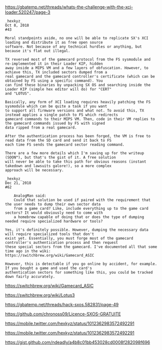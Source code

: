 https://gbatemp.net/threads/whats-the-challenge-with-the-xci-loader.520247/page-3

```
_hexkyz_
Oct 8, 2018
#43

Moral standpoints aside, no one will be able to replicate SX's XCI loading and distribute it as free open source 
software. Not because of any technical hurdles or anything, but because it's flat out illegal.

TX reversed most of the gamecard protocol from the FS sysmodule and re-implemented it in their Loader KIP, hidden 
away inside a MIPS VM and a few layers of obfuscation. However, to achieve this, TX included sectors dumped from a 
real gamecard and the gamecard controller's certificate (which can be obtained by FS using a specific command). You 
can find these binaries by unpacking SX OS and searching inside the Loader KIP (simple hex editor will do) for "CERT" 
and "LOTUS".

Basically, any form of XCI loading requires heavily patching the FS sysmodule which can be quite a task if you want 
to support all firmware versions and what not. To avoid this, TX instead applies a single patch to FS which redirects 
gamecard commands to their MIPS VM. Then, code in their VM replies to the gamecard commands issued by FS with signed 
data ripped from a real gamecard.

After the authentication process has been forged, the VM is free to read data from the SD card and send it back to FS 
each time FS sends the gamecard sector reading command.

There are a few more details which I'm saving up for the writeup (SOON™), but that's the gist of it. A free solution 
will never be able to take this path for obvious reasons (instant takedown and lawsuits galore!), so a more complex 
approach will be necessary.
```

```
_hexkyz_
Dec 21, 2018 
#62

    AnalogMan said:
    Could that solution be used if paired with the requirement that the user needs to dump their own sector data 
    from a game card? Like, include everything up to the game card sectors? It would obviously need to come with 
    a homebrew capable of doing that or does the type of dumping needed require specialized hardware or tools?

Yes, it's definitely possible. However, dumping the necessary data will require specialized tools that don't 
exist yet. Essentially, you must forge most of the gamecard controller's authentication process and then request 
these special sectors from the gamecard. I've documented all that some time ago in the wiki: 
https://switchbrew.org/wiki/Gamecard_ASIC

However, this is detectable if you go online by accident, for example. If you bought a game and used the card's 
authentication sectors for something like this, you could be tracked down fairly accurately.
```

https://switchbrew.org/wiki/Gamecard_ASIC

https://switchbrew.org/wiki/Lotus3

https://gbatemp.net/threads/hack-sxos.582831/page-49

https://github.com/chronoss09/Licence-SXOS-GRATUITE

https://mobile.twitter.com/hexkyz/status/1012362983572492291

https://mobile.twitter.com/hexkyz/status/1012362983572492291

https://gist.github.com/ndeadly/a4b8c01bb453028cd0008f282098f696
